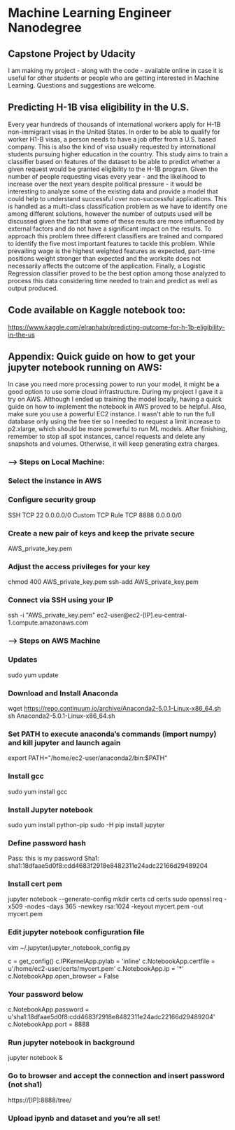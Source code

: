 # Machine Learning Engineer Nanodegree

## Capstone Project by Udacity

I am making my project - along with the code - available online in case it is useful for other students or people who are getting interested in Machine Learning. Questions and suggestions are welcome. 

## Predicting H-1B visa eligibility in the U.S. 

Every year hundreds of thousands of international workers apply for H-1B non-immigrant visas in the United States. In order to be able to qualify for worker H1-B visas, a person needs to have a job offer from a U.S. based company. This is also the kind of visa usually requested by international students pursuing higher education in the country. This study aims to train a classifier based on features of the dataset to be able to predict whether a given request would be granted eligibility to the H-1B program. Given the number of people requesting visas every year - and the likelihood to increase over the next years despite political pressure - it would be interesting to analyze some of the existing data and provide a model that could help to understand successful over non-successful applications. This is handled as a multi-class classification problem as we have to identify one among different solutions, however the number of outputs used will be discussed given the fact that some of these results are more influenced by external factors and do not have a significant impact on the results. To approach this problem three different classifiers are trained and compared to identify the five most important features to tackle this problem. While prevailing wage is the highest weighted features as expected, part-time positions weight stronger than expected and the worksite does not necessarily affects the outcome of the application. Finally, a Logistic Regression classifier proved to be the best option among those analyzed to process this data considering time needed to train and predict as well as output produced.

## Code available on Kaggle notebook too: 

https://www.kaggle.com/elraphabr/predicting-outcome-for-h-1b-eligibility-in-the-us 

## Appendix: Quick guide on how to get your jupyter notebook running on AWS: 

In case you need more processing power to run your model, it might be a good option to use some cloud infrastructure. During my project I gave it a try on AWS. Although I ended up training the model locally, having a quick guide on how to implement the notebook in AWS proved to be helpful. Also, make sure you use a powerful EC2 instance. I wasn't able to run the full database only using the free tier so I needed to request a limit increase to p2.xlarge, which should be more powerful to run ML models. After finishing, remember to stop all spot instances, cancel requests and delete any snapshots and volumes. Otherwise, it will keep generating extra charges. 

### —> Steps on Local Machine: 

### Select the instance in AWS 

### Configure security group 
SSH TCP 22 0.0.0.0/0
Custom TCP Rule TCP 8888 0.0.0.0/0

### Create a new pair of keys and keep the private secure 
AWS_private_key.pem

### Adjust the access privileges for your key 
chmod 400 AWS_private_key.pem
ssh-add AWS_private_key.pem

### Connect via SSH using your IP 
ssh -i "AWS_private_key.pem" ec2-user@ec2-[IP].eu-central-1.compute.amazonaws.com 

### —> Steps on AWS Machine 

### Updates
sudo yum update

### Download and Install Anaconda

wget https://repo.continuum.io/archive/Anaconda2-5.0.1-Linux-x86_64.sh
sh Anaconda2-5.0.1-Linux-x86_64.sh

### Set PATH to execute anaconda’s commands (import numpy) and kill jupyter and launch again 
export PATH="/home/ec2-user/anaconda2/bin:$PATH"

### Install gcc 
sudo yum install gcc

### Install Jupyter notebook
sudo yum install python-pip
sudo -H pip install jupyter

### Define password hash
Pass: this is my password
Sha1: sha1:18dfaae5d0f8:cdd4683f2918e8482311e24adc22166d29489204

### Install cert pem 
jupyter notebook --generate-config
mkdir certs
cd certs
sudo openssl req -x509 -nodes -days 365 -newkey rsa:1024 -keyout mycert.pem -out mycert.pem

### Edit jupyter notebook configuration file 
vim ~/.jupyter/jupyter_notebook_config.py

c = get_config()
c.IPKernelApp.pylab = 'inline' 
c.NotebookApp.certfile = u'/home/ec2-user/certs/mycert.pem' 
c.NotebookApp.ip = '*' 
c.NotebookApp.open_browser = False 

### Your password below  
c.NotebookApp.password = u'sha1:18dfaae5d0f8:cdd4683f2918e8482311e24adc22166d29489204' 
c.NotebookApp.port = 8888

### Run jupyter notebook in background  
jupyter notebook & 

### Go to browser and accept the connection and insert password (not sha1)
https://[IP]:8888/tree/

### Upload ipynb and dataset and you’re all set!
